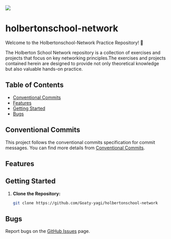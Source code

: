 <img src='https://s3.eu-west-3.amazonaws.com/hbtn.intranet/uploads/medias/2020/9/0fc96bd99faa7941b18bcae4c5f90c6acd11791d.jpg?X-Amz-Algorithm=AWS4-HMAC-SHA256&X-Amz-Credential=AKIA4MYA5JM5DUTZGMZG%2F20240219%2Feu-west-3%2Fs3%2Faws4_request&X-Amz-Date=20240219T002511Z&X-Amz-Expires=86400&X-Amz-SignedHeaders=host&X-Amz-Signature=5cb9b7c464802fde7f66dda7fc2d158cc2201ff958c89acc71112b573b8fe913'>

# holbertonschool-network

Welcome to the Holbertonschool-Network Practice Repository! 🚀

The Holberton School Network repository is a collection of exercises and projects that focus on key networking principles.The exercises and projects contained herein are designed to provide not only theoretical knowledge but also valuable hands-on practice.

## Table of Contents

- [Conventional Commits](#conventional-commits)
- [Features](#features)
- [Getting Started](#getting-started)
- [Bugs](#bugs)

## Conventional Commits

This project follows the conventional commits specification for commit messages.
You can find more details from [Conventional Commits](https://github.com/Goaty-yagi/holbertonschool-network/blob/main/CONVENTIONAL_COMMITS.md).


## Features


## Getting Started

1. **Clone the Repository:**
   ```bash
   git clone https://github.com/Goaty-yagi/holbertonschool-network
   ```

## Bugs

Report bugs on the [GitHub Issues](https://github.com/Goaty-yagi/holbertonschool-network/issues) page.
